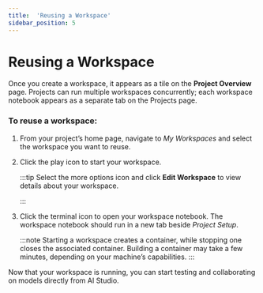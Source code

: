 ```yaml
---
title:  'Reusing a Workspace'
sidebar_position: 5
---
```

# Reusing a Workspace 

Once you create a workspace, it appears as a tile on the **Project Overview** page. Projects can run multiple workspaces concurrently; each workspace notebook appears as a separate tab on the Projects page.

### To reuse a workspace: 

1. From your project’s home page, navigate to *My Workspaces* and select the workspace you want to reuse. 

2. Click the play icon to start your workspace.

    :::tip
    Select the more options icon and click **Edit Workspace** to view details about your workspace. 

    :::

3. Click the terminal icon to open your workspace notebook. The workspace notebook should run in a new tab beside *Project Setup*. 

    :::note
    Starting a workspace creates a container, while stopping one closes the associated container. Building a container may take a few minutes, depending on your machine’s capabilities.
    :::

Now that your workspace is running, you can start testing and collaborating on models directly from AI Studio.